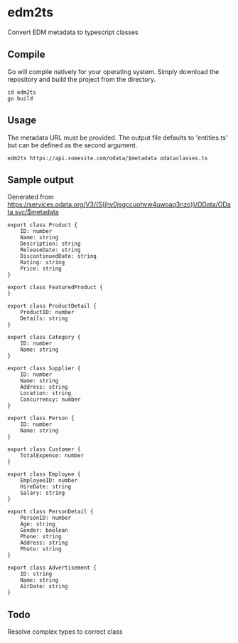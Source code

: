 # edm2ts
Convert EDM metadata to typescript classes

## Compile
Go will compile natively for your operating system.  Simply download the repository and build the project from the directory.

```
cd edm2ts
go build
```

## Usage
The metadata URL must be provided.  The output file defaults to 'entities.ts' but can be defined as the second argument.

```
edm2ts https://api.somesite.com/odata/$metadata odataclasses.ts
```

## Sample output
Generated from https://services.odata.org/V3/(S(jhv0jsgccuohvw4uwoaq3nzo))/OData/OData.svc/$metadata

```
export class Product {
	ID: number
	Name: string
	Description: string
	ReleaseDate: string
	DiscontinuedDate: string
	Rating: string
	Price: string
}

export class FeaturedProduct {
}

export class ProductDetail {
	ProductID: number
	Details: string
}

export class Category {
	ID: number
	Name: string
}

export class Supplier {
	ID: number
	Name: string
	Address: string
	Location: string
	Concurrency: number
}

export class Person {
	ID: number
	Name: string
}

export class Customer {
	TotalExpense: number
}

export class Employee {
	EmployeeID: number
	HireDate: string
	Salary: string
}

export class PersonDetail {
	PersonID: number
	Age: string
	Gender: boolean
	Phone: string
	Address: string
	Photo: string
}

export class Advertisement {
	ID: string
	Name: string
	AirDate: string
}

```

## Todo
Resolve complex types to correct class
